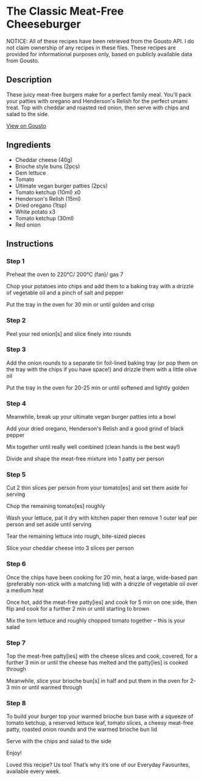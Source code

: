 # The Classic Meat-Free Cheeseburger

NOTICE: All of these recipes have been retrieved from the Gousto API. I do not claim ownership of any recipes in these files. These recipes are provided for informational purposes only, based on publicly available data from Gousto.

## Description

These juicy meat-free burgers make for a perfect family meal. You'll pack your patties with oregano and Henderson's Relish for the perfect umami treat. Top with cheddar and roasted red onion, then serve with chips and salad to the side.

[View on Gousto](https://www.gousto.co.uk/recipes/cookbook/the-classic-meat-free-cheeseburger)

## Ingredients

- Cheddar cheese (40g)
- Brioche style buns (2pcs)
- Gem lettuce
- Tomato
- Ultimate vegan burger patties (2pcs)
- Tomato ketchup (10ml) x0
- Henderson's Relish (15ml)
- Dried oregano (1tsp)
- White potato x3
- Tomato ketchup (30ml)
- Red onion

## Instructions


### Step 1

Preheat the oven to 220°C/ 200°C (fan)/ gas 7

Chop your potatoes into chips and add them to a baking tray with a drizzle of vegetable oil and a pinch of salt and pepper

Put the tray in the oven for 30 min or until golden and crisp


### Step 2

Peel your red onion[s] and slice finely into rounds


### Step 3

Add the onion rounds to a separate tin foil-lined baking tray (or pop them on the tray with the chips if you have space!) and drizzle them with a little olive oil

Put the tray in the oven for 20-25 min or until softened and lightly golden


### Step 4

Meanwhile, break up your ultimate vegan burger patties into a bowl

Add your dried oregano, Henderson's Relish and a good grind of black pepper

Mix together until really well combined (clean hands is the best way!)

Divide and shape the meat-free mixture into 1 patty per person


### Step 5

Cut 2 thin slices per person from your tomato[es] and set them aside for serving

Chop the remaining tomato[es] roughly

Wash your lettuce, pat it dry with kitchen paper then remove 1 outer leaf per person and set aside until serving

Tear the remaining lettuce into rough, bite-sized pieces

Slice your cheddar cheese into 3 slices per person


### Step 6

Once the chips have been cooking for 20 min, heat a large, wide-based pan (preferably non-stick with a matching lid) with a drizzle of vegetable oil over a medium heat

Once hot, add the meat-free patty[ies] and cook for 5 min on one side, then flip and cook for a further 2 min or until starting to brown

Mix the torn lettuce and roughly chopped tomato together – this is your salad


### Step 7

Top the meat-free patty[ies] with the cheese slices and cook, covered, for a further 3 min or until the cheese has melted and the patty[ies] is cooked through

Meanwhile, slice your brioche bun[s] in half and put them in the oven for 2-3 min or until warmed through

### Step 8

To build your burger top your warmed brioche bun base with a squeeze of tomato ketchup, a reserved lettuce leaf, tomato slices, a cheesy meat-free patty, roasted onion rounds and the warmed brioche bun lid

Serve with the chips and salad to the side

Enjoy!

<span class="text-danger">Loved this recipe? Us too! That’s why it’s one of our Everyday Favourites, available every week.</span>

